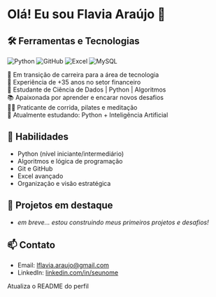 # Olá! Eu sou Flavia Araújo 👋




## 🛠️ Ferramentas e Tecnologias
![Python](https://img.shields.io/badge/Python-3776AB?style=for-the-badge&logo=python&logoColor=white)
![GitHub](https://img.shields.io/badge/GitHub-121011?style=for-the-badge&logo=github&logoColor=white)
![Excel](https://img.shields.io/badge/Excel-217346?style=for-the-badge&logo=microsoft-excel&logoColor=white)
![MySQL](https://img.shields.io/badge/MySQL-4479A1?style=for-the-badge&logo=mysql&logoColor=white)



🎯 Em transição de carreira para a área de tecnologia  
💼 Experiência de +35 anos no setor financeiro  
🚀 Estudante de Ciência de Dados | Python | Algoritmos  
📚 Apaixonada por aprender e encarar novos desafios  
🏃‍♀️ Praticante de corrida, pilates e meditação  
🌱 Atualmente estudando: Python + Inteligência Artificial

## 🚀 Habilidades
- Python (nível iniciante/intermediário)
- Algoritmos e lógica de programação
- Git e GitHub
- Excel avançado
- Organização e visão estratégica

## 📌 Projetos em destaque
- *em breve... estou construindo meus primeiros projetos e desafios!*

## 📫 Contato
- Email: lflavia.araujo@gmail.com
- LinkedIn: [linkedin.com/in/seunome](https://linkedin.com/in/lflaviaaraujo)


Atualiza o README do perfil
